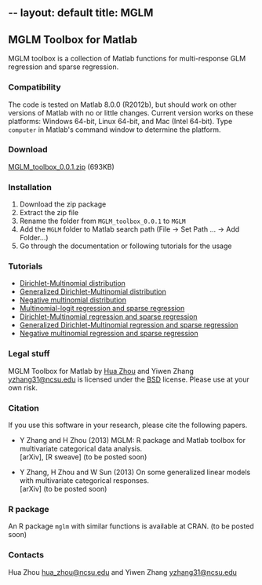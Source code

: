 --
layout: default
title: MGLM
--

## MGLM Toolbox for Matlab

MGLM toolbox is a collection of Matlab functions for multi-response GLM regression and sparse regression.

### Compatibility

The code is tested on Matlab 8.0.0 (R2012b), but should work on other versions of Matlab with no or little changes. Current version works on these platforms: Windows 64-bit, Linux 64-bit, and Mac (Intel 64-bit). Type `computer` in Matlab's command window to determine the platform.

### Download

[MGLM_toolbox_0.0.1.zip](../MGLM_toolbox_0.0.1.zip) (693KB)

### Installation

1. Download the zip package
2. Extract the zip file
3. Rename the folder from `MGLM_toolbox_0.0.1` to `MGLM`
4. Add the `MGLM` folder to Matlab search path (File -> Set Path ... -> Add Folder...)
5. Go through the documentation or following tutorials for the usage

### Tutorials

* [Dirichlet-Multinomial distribution](./html/demo_dirmn.html)
* [Generalized Dirichlet-Multinomial distribution](./html/demo_gendirmn.html)
* [Negative multinomial distribution](./html/demo_negmn.html)
* [Multinomial-logit regression and sparse regression](./html/demo_mnlogitreg.html)
* [Dirichlet-Multinomial regression and sparse regression](./html/demo_dirmnreg.html)
* [Generalized Dirichlet-Multinomial regression and sparse regression](./html/demo_gendirmnreg.html)
* [Negative multinomial regression and sparse regression](./html/demo_negmnreg.html)

### Legal stuff

MGLM Toolbox for Matlab by [Hua Zhou](http://www4.stat.ncsu.edu/~hzhou3/) and Yiwen Zhang <yzhang31@ncsu.edu> is licensed under the [BSD](./html/COPYRIGHT.txt) license. Please use at your own risk.

### Citation

If you use this software in your research, please cite the following papers.

* Y Zhang and H Zhou (2013) MGLM: R package and Matlab toolbox for multivariate categorical data analysis.  
\[arXiv\], \[R sweave\] (to be posted soon)

* Y Zhang, H Zhou and W Sun (2013) On some generalized linear models with multivariate categorical responses.  
\[arXiv\] (to be posted soon)

### R package

An R package `mglm` with similar functions is available at CRAN. (to be posted soon)

### Contacts

Hua Zhou <hua_zhou@ncsu.edu> and Yiwen Zhang <yzhang31@ncsu.edu>
